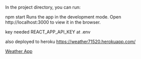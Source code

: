 In the project directory, you can run:

npm start
Runs the app in the development mode.
Open http://localhost:3000 to view it in the browser.




key needed REACT_APP_API_KEY 
at .env 



also deployed to heroku
https://weather71520.herokuapp.com/

[Weather App](https://weather71520.herokuapp.com/)

